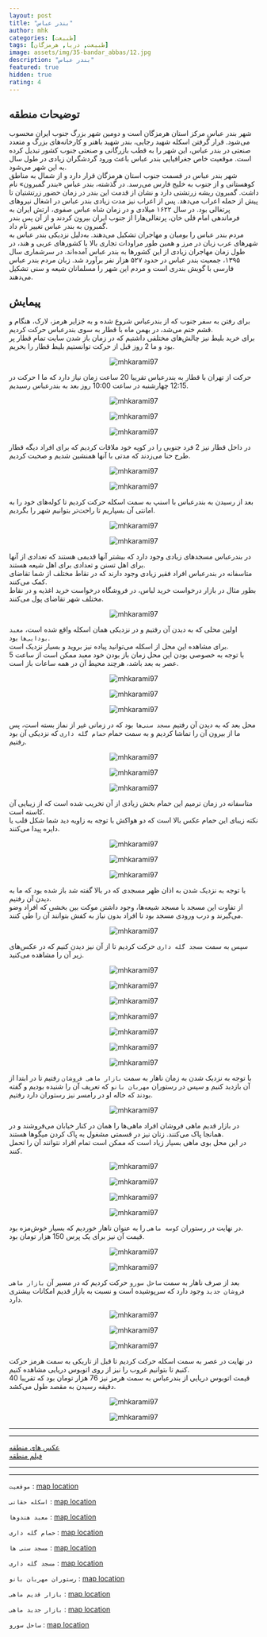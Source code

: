 ```yaml
---
layout: post
title: "بندر عباس"
author: mhk
categories: [طبیعت]
tags: [طبیعت, دریا, هرمزگان]
image: assets/img/35-bandar_abbas/12.jpg
description: "بندر عباس"
featured: true
hidden: true
rating: 4
---
```


## توضیحات منطقه
شهر بندر عباس مرکز استان هرمزگان است و دومین شهر بزرگ جنوب ایران محسوب می‌شود. قرار گرفتن اسکله شهید رجایی، بندر شهید باهنر و کارخانه‌های بزرگ و متعدد صنعتی در بندر عباس، این شهر را به قطب بازرگانی و صنعتی جنوب کشور تبدیل کرده است. موقعیت خاص جغرافیایی بندر عباس باعث ورود گردشگران زیادی در طول سال به این شهر می‌شود.  
شهر بندر عباس در قسمت جنوب استان هرمزگان قرار دارد و از شمال به مناطق کوهستانی و از جنوب به خلیج فارس می‌رسد. در گذشته، بندر عباس «بندر گمبرون» نام داشت. گمبرون ریشه زرتشتی دارد و نشان از قدمت این بندر در زمان حضور زرتشتیان تا پیش از حمله اعراب می‌دهد. پس از اعراب نیز مدت زیادی بندر عباس در اشغال نیروهای پرتغالی بود. در سال ۱۶۲۲ میلادی و در زمان شاه عباس صفوی، ارتش ایران به فرماندهی امام قلی خان، پرتغالی‌هارا از جنوب ایران بیرون کردند و از آن پس بندر گمبرون به بندر عباس تغییر نام داد.  
مردم بندر عباس را بومیان و مهاجران تشکیل می‌دهند. به‌دلیل نزدیکی بندر عباس به شهرهای عرب زبان در مرز و همین طور مراودات تجاری بالا با کشورهای عربی و هند، در طول زمان مهاجران زیادی از این کشورها به بندر عباس آمده‌اند. در سرشماری سال ۱۳۹۵، جمعیت بندر عباس در حدود ۵۲۷ هزار نفر برآورد شد. زبان مردم بندر عباس فارسی با گویش بندری است و مردم این شهر را مسلمانان شیعه و سنی تشکیل می‌دهند.  

## پیمایش
برای رفتن به سفر جنوب که از بندرعباس شروع شده و به جزایر هرمز، لارک، هنگام و قشم ختم می‌شد، در بهمن ماه با قطار به سوی بندرعباس حرکت کردیم.  
برای خرید بلیط نیز چالش‌های مختلفی داشتیم که در زمان باز شدن سایت تمام قطار پر بود و ما 2 روز قبل از حرکت توانستیم بلیط قطار را بخریم.  

<p align="center">
  <img src="/assets/img/35-bandar_abbas/01.jpg" alt="mhkarami97" />
</p>

حرکت از تهران با قطار به بندرعباس تقریبا 20 ساعت زمان نیاز دارد که ما ا حرکت در 12:15 چهارشنبه در ساعت 10:00 روز بعد به بندرعباس رسیدیم.  

<p align="center">
  <img src="/assets/img/35-bandar_abbas/02.jpg" alt="mhkarami97" />
</p>

<p align="center">
  <img src="/assets/img/35-bandar_abbas/03.jpg" alt="mhkarami97" />
</p>

<p align="center">
  <img src="/assets/img/35-bandar_abbas/04.jpg" alt="mhkarami97" />
</p>

در داخل قطار نیز 2 فرد جنوبی را در کوپه خود ملاقات کردیم که برای افراد دیگه قطار طرح حنا می‌زدند که مدتی با آنها همنشین شدیم و صحبت کردیم.  

<p align="center">
  <img src="/assets/img/35-bandar_abbas/05.jpg" alt="mhkarami97" />
</p>

<p align="center">
  <img src="/assets/img/35-bandar_abbas/06.jpg" alt="mhkarami97" />
</p>

بعد از رسیدن به بندرعباس با اسنپ به سمت اسکله حرکت کردیم تا کوله‌های خود را به امانتی آن بسپاریم تا راحت‌تر بتوانیم شهر را بگردیم.  

<p align="center">
  <img src="/assets/img/35-bandar_abbas/07.jpg" alt="mhkarami97" />
</p>

<p align="center">
  <img src="/assets/img/35-bandar_abbas/08.jpg" alt="mhkarami97" />
</p>

در بندرعباس مسجدهای زیادی وجود دارد که بیشتر آنها قدیمی هستند که تعدادی از آنها برای اهل تسنن و تعدادی برای اهل شیعه هستند.  
متاسفانه در بندرعباس افراد فقیر زیادی وجود دارند که در نقاط مختلف از شما تقاضای کمک می‌کنند.  
بطور مثال در بازار درخواست خرید لباس، در فروشگاه درخواست خرید اغذیه و در نقاط مختلف شهر تقاضای پول می‌کنند.  

<p align="center">
  <img src="/assets/img/35-bandar_abbas/09.jpg" alt="mhkarami97" />
</p>

اولین محلی که به دیدن آن رفتیم و در نزدیکی همان اسکله واقع شده است، `معبد بودایی‌ها` بود.  
برای مشاهده این محل از اسکله می‌توانید پیاده نیز بروید و بسیار نزدیک است.  
با توجه به خصوصی بودن این محل زمان باز بودن خود معبد ممکن است از ساعت 5 عصر به بعد باشد، هرچند محیط آن در همه ساعات باز است.  

<p align="center">
  <img src="/assets/img/35-bandar_abbas/10.jpg" alt="mhkarami97" />
</p>

<p align="center">
  <img src="/assets/img/35-bandar_abbas/11.jpg" alt="mhkarami97" />
</p>

<p align="center">
  <img src="/assets/img/35-bandar_abbas/12.jpg" alt="mhkarami97" />
</p>

محل بعد که به دیدن آن رفتیم `مسجد سنی‌ها` بود که در زمانی غیر از نماز بسته است، پس ما از بیرون آن را تماشا کردیم و به سمت حمام `حمام گله داری` که نزدیکی آن بود رفتیم.  

<p align="center">
  <img src="/assets/img/35-bandar_abbas/13.jpg" alt="mhkarami97" />
</p>

<p align="center">
  <img src="/assets/img/35-bandar_abbas/14.jpg" alt="mhkarami97" />
</p>

<p align="center">
  <img src="/assets/img/35-bandar_abbas/15.jpg" alt="mhkarami97" />
</p>

متاسفانه در زمان ترمیم این حمام بخش زیادی از آن تخریب شده است که از زیبایی آن کاسته است.  
نکته زیبای این حمام عکس بالا است که دو هواکش با توجه به زاویه دید شما شکل قلب یا دایره پیدا می‌کنند.  

<p align="center">
  <img src="/assets/img/35-bandar_abbas/16.jpg" alt="mhkarami97" />
</p>

<p align="center">
  <img src="/assets/img/35-bandar_abbas/17.jpg" alt="mhkarami97" />
</p>

<p align="center">
  <img src="/assets/img/35-bandar_abbas/18.jpg" alt="mhkarami97" />
</p>

با توجه به نزدیک شدن به اذان ظهر مسجدی که در بالا گفته شد باز شده بود که ما به دیدن آن رفتیم.  
از تفاوت این مسجد با مسجد شیعه‌ها، وجود داشتن موکت بین بخشی که افراد وضو می‌گیرند و درب ورودی مسجد بود تا افراد بدون نیاز به کفش بتوانند آن را طی کنند.  

<p align="center">
  <img src="/assets/img/35-bandar_abbas/19.jpg" alt="mhkarami97" />
</p>

سپس به سمت `مسجد گله داری` حرکت کردیم تا از آن نیز دیدن کنیم که در عکس‌های زیر آن را مشاهده می‌کنید.  

<p align="center">
  <img src="/assets/img/35-bandar_abbas/20.jpg" alt="mhkarami97" />
</p>

<p align="center">
  <img src="/assets/img/35-bandar_abbas/21.jpg" alt="mhkarami97" />
</p>

<p align="center">
  <img src="/assets/img/35-bandar_abbas/22.jpg" alt="mhkarami97" />
</p>

<p align="center">
  <img src="/assets/img/35-bandar_abbas/23.jpg" alt="mhkarami97" />
</p>

<p align="center">
  <img src="/assets/img/35-bandar_abbas/24.jpg" alt="mhkarami97" />
</p>

<p align="center">
  <img src="/assets/img/35-bandar_abbas/25.jpg" alt="mhkarami97" />
</p>

<p align="center">
  <img src="/assets/img/35-bandar_abbas/26.jpg" alt="mhkarami97" />
</p>

با توجه به نزدیک شدن به زمان ناهار به سمت `بازار ماهی فروشان` رفتیم تا در ابتدا از آن بازدید کنیم و سپس در رستوران `مهربان بانو` که تعریف آن را شنیده بودیم و گفته بودند که خاله او در رامسر نیز رستوران دارد رفتیم.  

<p align="center">
  <img src="/assets/img/35-bandar_abbas/27.jpg" alt="mhkarami97" />
</p>

در بازار قدیم ماهی فروشان افراد ماهی‌ها را همان در کنار خیابان می‌فروشند و در همانجا پاک می‌کنند. زنان نیز در قسمتی مشغول به پاک کردن میگوها هستند.  
در این محل بوی ماهی بسیار زیاد است که ممکن است تمام افراد نتوانند آن را تحمل کنند.  

<p align="center">
  <img src="/assets/img/35-bandar_abbas/28.jpg" alt="mhkarami97" />
</p>

<p align="center">
  <img src="/assets/img/35-bandar_abbas/29.jpg" alt="mhkarami97" />
</p>

<p align="center">
  <img src="/assets/img/35-bandar_abbas/30.jpg" alt="mhkarami97" />
</p>

<p align="center">
  <img src="/assets/img/35-bandar_abbas/31.jpg" alt="mhkarami97" />
</p>

در نهایت در رستوران `کوسه ماهی` را به عنوان ناهار خوردیم که بسیار خوش‌مزه بود.  
قیمت آن نیز برای یک پرس 150 هزار تومان بود.  

<p align="center">
  <img src="/assets/img/35-bandar_abbas/32.jpg" alt="mhkarami97" />
</p>

<p align="center">
  <img src="/assets/img/35-bandar_abbas/33.jpg" alt="mhkarami97" />
</p>

بعد از صرف ناهار به سمت `ساحل سورو` حرکت کردیم که در مسیر آن `بازار ماهی فروشان جدید` وجود دارد که سرپوشیده است و نسبت به بازار قدیم امکانات بیشتری دارد.  

<p align="center">
  <img src="/assets/img/35-bandar_abbas/34.jpg" alt="mhkarami97" />
</p>

<p align="center">
  <img src="/assets/img/35-bandar_abbas/35.jpg" alt="mhkarami97" />
</p>

<p align="center">
  <img src="/assets/img/35-bandar_abbas/36.jpg" alt="mhkarami97" />
</p>

در نهایت در عصر به سمت اسکله حرکت کردیم تا قبل از تاریکی به سمت هرمز حرکت کنیم تا بتوانیم غروب را نیز از روی اتوبوس دریایی مشاهده کنیم.  
قیمت اتوبوس دریایی از بندرعباس به سمت هرمز نیز 76 هزار تومان بود که تقریبا 40 دقیقه رسیدن به مقصد طول می‌کشد.  

<p align="center">
  <img src="/assets/img/35-bandar_abbas/37.jpg" alt="mhkarami97" />
</p>

<p align="center">
  <img src="/assets/img/35-bandar_abbas/38.jpg" alt="mhkarami97" />
</p>

---
---

[عکس های منطقه](https://www.instagram.com/p/CaFMqM3sP7x/)  
[فیلم منطقه](https://www.instagram.com/p/CaL8xxQjVo6/)  

---
---

`موقعیت` : [map location](https://www.google.com/maps/place/Bandar+Abbas,+Hormozgan+Province/data=!4m2!3m1!1s0x3ef9d4119f611bfb:0x85c1a67fb6c37545?sa=X&ved=2ahUKEwiblIPnkov2AhURwKQKHQsuB0oQ8gF6BAguEAE)  

`اسکله حقانی` : [map location](https://www.google.com/maps/place/%D8%A7%D8%B3%DA%A9%D9%84%D9%87+%D8%AD%D9%82%D8%A7%D9%86%DB%8C%E2%80%AD/@27.1759501,56.2769786,15.99z/data=!4m13!1m7!3m6!1s0x3ef9d4119f611bfb:0x85c1a67fb6c37545!2sBandar+Abbas,+Hormozgan+Province!3b1!8m2!3d27.1832216!4d56.2666455!3m4!1s0x3ef9d5965a0199eb:0xad24bca00bdfe5d8!8m2!3d27.1733949!4d56.280201)  

`معبد هندوها` : [map location](https://www.google.com/maps/place/Hindu+Temple/@27.1798147,56.2736718,15.99z/data=!4m13!1m7!3m6!1s0x3ef9d4119f611bfb:0x85c1a67fb6c37545!2sBandar+Abbas,+Hormozgan+Province!3b1!8m2!3d27.1832216!4d56.2666455!3m4!1s0x3ef9d43b78147b3b:0xa06275bcaefbb57c!8m2!3d27.180863!4d56.2791806)  

`حمام گله داری` : [map location](https://www.google.com/maps/place/Galedari+historical+Bath+musuem/@27.176826,56.2732019,18.07z/data=!4m13!1m7!3m6!1s0x3ef9d4119f611bfb:0x85c1a67fb6c37545!2sBandar+Abbas,+Hormozgan+Province!3b1!8m2!3d27.1832216!4d56.2666455!3m4!1s0x0:0x85f059b94f35ff62!8m2!3d27.1770775!4d56.2739935)  

`مسجد سنی ها` : [map location](https://www.google.com/maps/place/Sunni+Jame+Mosque/@27.1768165,56.2740863,18.85z/data=!4m13!1m7!3m6!1s0x3ef9d4119f611bfb:0x85c1a67fb6c37545!2sBandar+Abbas,+Hormozgan+Province!3b1!8m2!3d27.1832216!4d56.2666455!3m4!1s0x3ef9d4399760fbb5:0xedbbb41f67101f3!8m2!3d27.1771412!4d56.2750057)  

`مسجد گله داری` : [map location](https://www.google.com/maps/place/Gallehdari+Historical+Mosque/@27.1769907,56.2722553,18.85z/data=!4m13!1m7!3m6!1s0x3ef9d4119f611bfb:0x85c1a67fb6c37545!2sBandar+Abbas,+Hormozgan+Province!3b1!8m2!3d27.1832216!4d56.2666455!3m4!1s0x3ef9d438913e6d99:0xf259ac9eb299ed40!8m2!3d27.1775824!4d56.2717396)  

`رستوران مهربان بانو` : [map location](https://www.google.com/maps/place/%D8%B1%D8%B3%D8%AA%D9%88%D8%B1%D8%A7%D9%86+%D9%85%D9%87%D8%B1%D8%A8%D8%A7%D9%86+%D8%A8%D8%A7%D9%86%D9%88%E2%80%AD/@27.1733982,56.2654871,19.11z/data=!4m13!1m7!3m6!1s0x3ef9d4119f611bfb:0x85c1a67fb6c37545!2sBandar+Abbas,+Hormozgan+Province!3b1!8m2!3d27.1832216!4d56.2666455!3m4!1s0x3ef9d5f121b151eb:0x2549f7e03f99c843!8m2!3d27.1737559!4d56.2656909)  

`بازار قدیم ماهی` : [map location](https://www.google.com/maps/place/27%C2%B010'24.4%22N+56%C2%B015'56.9%22E/@27.1733982,56.2654871,19.11z/data=!4m14!1m7!3m6!1s0x3ef9d4119f611bfb:0x85c1a67fb6c37545!2sBandar+Abbas,+Hormozgan+Province!3b1!8m2!3d27.1832216!4d56.2666455!3m5!1s0x0:0xf9de08db4be4bfb!7e2!8m2!3d27.1734379!4d56.2658116)  

`بازار جدید ماهی` : [map location](https://www.google.com/maps/place/Fishland67/@27.1721065,56.2633202,19z/data=!4m13!1m7!3m6!1s0x3ef9d4119f611bfb:0x85c1a67fb6c37545!2sBandar+Abbas,+Hormozgan+Province!3b1!8m2!3d27.1832216!4d56.2666455!3m4!1s0x3ef9d53d8d57fc9d:0xefbdcae3cd2648c!8m2!3d27.1720372!4d56.2636172)  

`ساحل سورو` : [map location](https://www.google.com/maps/place/Suru+Beach/@27.1666951,56.2501345,16.66z/data=!4m13!1m7!3m6!1s0x3ef9d4119f611bfb:0x85c1a67fb6c37545!2sBandar+Abbas,+Hormozgan+Province!3b1!8m2!3d27.1832216!4d56.2666455!3m4!1s0x3ef9d4570cfcbf89:0x4f33d4788cf70cf6!8m2!3d27.1648208!4d56.2468806)  
